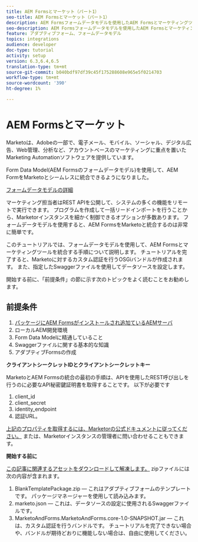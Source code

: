 ```yaml
---
title: AEM Formsとマーケット（パート1）
seo-title: AEM Formsとマーケット（パート1）
description: AEM Formsフォームデータモデルを使用したAEM Formsとマーケティングツールの統合に関するチュートリアルです。
seo-description: AEM Formsフォームデータモデルを使用したAEM Formsとマーケティングツールの統合に関するチュートリアルです。
feature: アダプティブフォーム、フォームデータモデル
topics: integrations
audience: developer
doc-type: tutorial
activity: setup
version: 6.3,6.4,6.5
translation-type: tm+mt
source-git-commit: b040bdf97df39c45f175288608e965e5f0214703
workflow-type: tm+mt
source-wordcount: '390'
ht-degree: 1%

---
```



# AEM Formsとマーケット

Marketoは、Adobeの一部で、電子メール、モバイル、ソーシャル、デジタル広告、Web管理、分析など、アカウントベースのマーケティングに重点を置いたMarketing Automationソフトウェアを提供しています。

Form Data Model(AEM Formsのフォームデータモデル)を使用して、AEM FormをMarketoとシームレスに統合できるようになりました。

[フォームデータモデルの詳細](https://helpx.adobe.com/experience-manager/6-5/forms/using/data-integration.html)

マーケティング担当者はREST APIを公開して、システムの多くの機能をリモートで実行できます。 プログラムを作成して一括リードインポートを行うことから、Marketorインスタンスを細かく制御できるオプションが多数あります。 フォームデータモデルを使用すると、AEM FormsをMarketoと統合するのは非常に簡単です。

このチュートリアルでは、フォームデータモデルを使用して、AEM Formsとマーケティングツールを統合する手順について説明します。 チュートリアルを完了すると、Marketoに対するカスタム認証を行うOSGiバンドルが作成されます。 また、指定したSwaggerファイルを使用してデータソースを設定します。

開始する前に、「前提条件」の節に示す次のトピックをよく読むことをお勧めします。

## 前提条件

1. [パッケージにAEM Formsがインストールされ追加ているAEMサーバ](/help/forms/adaptive-forms/installing-aem-form-on-windows-tutorial-use.md)
1. ローカルAEM開発環境
1. Form Data Modelに精通していること
1. Swaggerファイルに関する基本的な知識
1. アダプティブFormsの作成

**クライアントシークレットIDとクライアントシークレットキー**

MarketoとAEM Formsの統合の最初の手順は、APIを使用したREST呼び出しを行うのに必要なAPI秘密鍵証明書を取得することです。 以下が必要です

1. client_id
1. client_secret
1. identity_endpoint
1. 認証URL。

[上記のプロパティを取得するには、Marketorの公式ドキュメントに従ってください。](https://developers.marketo.com/rest-api/) または、Marketorインスタンスの管理者に問い合わせることもできます。

**開始する前に**

[この記事に関連するアセットをダウンロードして解凍します。](assets/aemformsandmarketo.zip) zipファイルには次の内容が含まれます。

1. BlankTemplatePackage.zip — これはアダプティブフォームのテンプレートです。 パッケージマネージャーを使用して読み込みます。
1. marketo.json — これは、データソースの設定に使用されるSwaggerファイルです。
1. MarketoAndForms.MarketoAndForms.core-1.0-SNAPSHOT.jar — これは、カスタム認証を行うバンドルです。 チュートリアルを完了できない場合や、バンドルが期待どおりに機能しない場合は、自由に使用してください。
